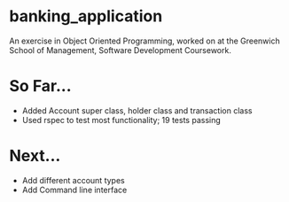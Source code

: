 # banking_application

An exercise in Object Oriented Programming, worked on at the Greenwich School of Management, Software Development Coursework.

# So Far...
* Added Account super class, holder class and transaction class
* Used rspec to test most functionality; 19 tests passing

# Next...
* Add different account types
* Add Command line interface
